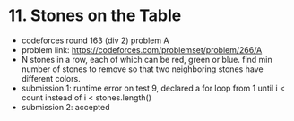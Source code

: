 # 11. Stones on the Table

* codeforces round 163 (div 2) problem A
* problem link: https://codeforces.com/problemset/problem/266/A
* N stones in a row, each of which can be red, green or blue. find min number of stones to remove so that two neighboring stones have different colors.
* submission 1: runtime error on test 9, declared a for loop from 1 until i < count instead of i < stones.length()
* submission 2: accepted